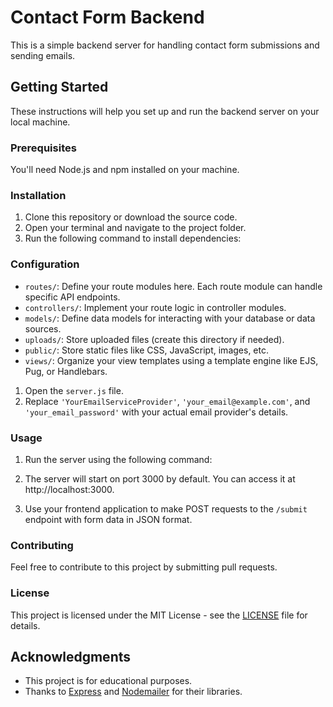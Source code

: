 # Contact Form Backend

This is a simple backend server for handling contact form submissions and sending emails.

## Getting Started

These instructions will help you set up and run the backend server on your local machine.

### Prerequisites

You'll need Node.js and npm installed on your machine.

### Installation

1. Clone this repository or download the source code.
2. Open your terminal and navigate to the project folder.
3. Run the following command to install dependencies:

### Configuration

- `routes/`: Define your route modules here. Each route module can handle specific API endpoints.
- `controllers/`: Implement your route logic in controller modules.
- `models/`: Define data models for interacting with your database or data sources.
- `uploads/`: Store uploaded files (create this directory if needed).
- `public/`: Store static files like CSS, JavaScript, images, etc.
- `views/`: Organize your view templates using a template engine like EJS, Pug, or Handlebars.

1. Open the `server.js` file.
1. Replace `'YourEmailServiceProvider'`, `'your_email@example.com'`, and `'your_email_password'` with your actual email provider's details.

### Usage

1. Run the server using the following command:

2. The server will start on port 3000 by default. You can access it at http://localhost:3000.

3. Use your frontend application to make POST requests to the `/submit` endpoint with form data in JSON format.

### Contributing

Feel free to contribute to this project by submitting pull requests.

### License

This project is licensed under the MIT License - see the [LICENSE](LICENSE) file for details.

## Acknowledgments

- This project is for educational purposes.
- Thanks to [Express](https://expressjs.com/) and [Nodemailer](https://nodemailer.com/about/) for their libraries.
